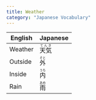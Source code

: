 ```yaml
---
title: Weather
category: "Japanese Vocabulary"
---
```


| English | Japanese |
|---------|----------|
| Weather | <ruby>天気 <rp>(</rp><rt>てんき</rt></rp><rp>)</rp></ruby> |
| Outside | <ruby>外 <rp>(</rp><rt>そと</rt></rp><rp>)</rp></ruby> |
| Inside | <ruby>内 <rp>(</rp><rt>うち</rt></rp><rp>)</rp></ruby> |
| Rain | <ruby>雨 <rp>(</rp><rt>あめ</rt></rp><rp>)</rp></ruby> |
